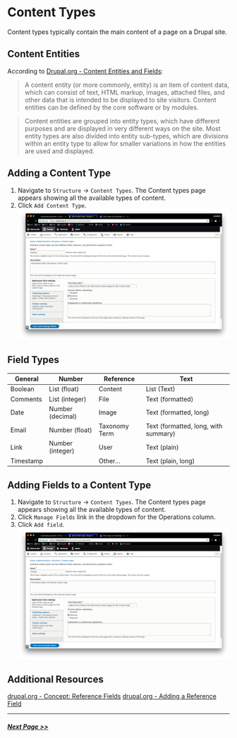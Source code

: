 # Content Types

Content types typically contain the main content of a page on a Drupal site.

## Content Entities

According to [Drupal.org - Content Entities and Fields](https://www.drupal.org/docs/user_guide/en/planning-data-types.html):

> A content entity (or more commonly, entity) is an item of content data, which can consist of text, HTML markup, images, attached files, and other data that is intended to be displayed to site visitors. Content entities can be defined by the core software or by modules.

> Content entities are grouped into entity types, which have different purposes and are displayed in very different ways on the site. Most entity types are also divided into entity sub-types, which are divisions within an entity type to allow for smaller variations in how the entities are used and displayed.

## Adding a Content Type

1. Navigate to `Structure` -> `Content Types`. The Content types page appears showing all the available types of content.
2. Click `Add Content Type`.
![Add Content Type](images/adding-content-types-1.png "Add Content Type")

## Field Types

| General | Number | Reference | Text |
| ---- | ---- | ---- | ---- |
| Boolean | List (float) | Content | List (Text) |
| Comments | List (integer) | File | Text (formatted) |
| Date | Number (decimal) | Image | Text (formatted, long)|
| Email | Number (float) | Taxonomy Term | Text (formatted, long, with summary)|
| Link | Number (integer) | User | Text (plain)|
| Timestamp |  | Other... | Text (plain, long)|

## Adding Fields to a Content Type

1. Navigate to `Structure` -> `Content Types`. The Content types page appears showing all the available types of content.
2. Click `Manage Fields` link in the dropdown for the Operations column.
3. Click `Add field`.
![Add Content Type](images/adding-content-types-1.png "Add Content Type")

## Additional Resources
[drupal.org - Concept: Reference Fields](https://www.drupal.org/docs/user_guide/en/structure-reference-fields.html)
[drupal.org - Adding a Reference Field](https://www.drupal.org/docs/user_guide/en/structure-adding-reference.html)

---

##### [Next Page >>](2.2-display-modes.md)
